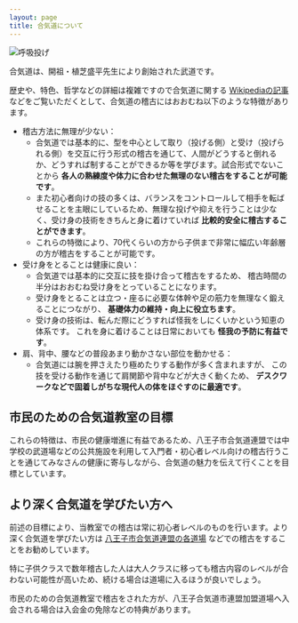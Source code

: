 ```yaml
---
layout: page
title: 合気道について
---
```


![呼吸投げ](https://1.bp.blogspot.com/-7WHYOxqmi0o/WMTLYdfuflI/AAAAAAAAHto/gUKkja2-6AIUis4T0Qb95OFdv8xrcsFGACLcB/s640/Kokyunage_201610.JPG)

合気道は、開祖・植芝盛平先生により創始された武道です。

歴史や、特色、哲学などの詳細は複雑ですので合気道に関する [Wikipediaの記事](https://ja.wikipedia.org/wiki/%E5%90%88%E6%B0%97%E9%81%93) などをご覧いただくとして、合気道の稽古にはおおむね以下のような特徴があります。

* 稽古方法に無理が少ない：
    * 合気道では基本的に、型を中心として取り（投げる側）と受け（投げられる側）を交互に行う形式の稽古を通じて、人間がどうすると倒れるか、どうすれば制することができるか等を学びます。試合形式でないことから **各人の熟練度や体力に合わせた無理のない稽古をすることが可能です**。
    * また初心者向けの技の多くは、バランスをコントロールして相手を転ばせることを主眼にしているため、無理な投げや抑えを行うことは少なく、受け身の技術をきちんと身に着けていれば **比較的安全に稽古することができます**。
    * これらの特徴により、70代くらいの方から子供まで非常に幅広い年齢層の方が稽古をすることが可能です。
* 受け身をとることは健康に良い：
    * 合気道では基本的に交互に技を掛け合って稽古をするため、
      稽古時間の半分はおおむね受け身をとっていることになります。
    * 受け身をとることは立つ・座るに必要な体幹や足の筋力を無理なく鍛えることにつながり、
      **基礎体力の維持・向上に役立ちます**。
    * 受け身の技術は、転んだ際にどうすれば怪我をしにくいかという知恵の体系です。
      これを身に着けることは日常においても **怪我の予防に有益です**。
* 肩、背中、腰などの普段あまり動かさない部位を動かせる：
    * 合気道には腕を押さえたり極めたりする動作が多く含まれますが、
      この技を受ける動作を通じて肩関節や背中などが大きく動くため、
      **デスクワークなどで固着しがちな現代人の体をほぐすのに最適です**。

## 市民のための合気道教室の目標

これらの特徴は、市民の健康増進に有益であるため、八王子市合気道連盟では中学校の武道場などの公共施設を利用して入門者・初心者レベル向けの稽古行うことを通じてみなさんの健康に寄与しながら、合気道の魅力を伝えて行くことを目標としています。

## より深く合気道を学びたい方へ

前述の目標により、当教室での稽古は常に初心者レベルのものを行います。より深く合気道を学びたい方は [八王子市合気道連盟の各道場](dojo.html) などでの稽古をすることをお勧めしています。

特に子供クラスで数年稽古した人は大人クラスに移っても稽古内容のレベルが合わない可能性が高いため、続ける場合は道場に入るほうが良いでしょう。

市民のための合気道教室で稽古をされた方が、八王子合気道市連盟加盟道場へ入会される場合は入会金の免除などの特典があります。

